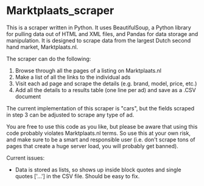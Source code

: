 # Marktplaats_scraper

This is a scraper written in Python. It uses BeautifulSoup, a Python library for pulling data out of HTML and XML files, and Pandas for data storage and manipulation. It is designed to scrape data from the largest Dutch second hand market, Marktplaats.nl.

The scraper can do the following:

1. Browse through all the pages of a listing on Marktplaats.nl
2. Make a list of all the links to the individual  ads
3. Visit each ad page and scrape the details (e.g. brand, model, price, etc.)
4. Add all the details to a results table (one line per ad) and save as a .CSV document

The current implementation of this scraper is "cars", but the fields scraped in step 3 can be adjusted to scrape any type of ad. 

You are free to use this code as you like, but please be aware that using this code probably violates Marktplaats.nl terms. 
So use this at your own risk, and make sure to be a smart and responsible user (i.e. don't scrape tons of pages that create a huge server load, you will probably get banned).

Current issues:
- Data is stored as lists, so shows up inside block quotes and single quotes ['...'] in the CSV file. Should be easy to fix. 
